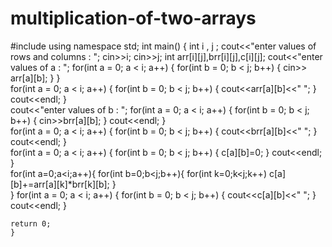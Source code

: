 # multiplication-of-two-arrays
#include<iostream>
using namespace std;
int main() 
{
  int i , j ;
  cout<<"enter values of rows and columns : ";
  cin>>i;
  cin>>j;
  int arr[i][j],brr[i][j],c[i][j];
  cout<<"enter values of a : ";
  for(int a = 0; a < i; a++)
  {
    for(int b = 0; b < j; b++)
    {
      cin>> arr[a][b];
    }
  }  
  for(int a = 0; a < i; a++)
  {
    for(int b = 0; b < j; b++)
    {
      cout<<arr[a][b]<<" ";
    }
    cout<<endl;
  }  
  cout<<"enter values of b : ";
  for(int a = 0; a < i; a++)
  {
    for(int b = 0; b < j; b++)
    {
      cin>>brr[a][b];
    }
    cout<<endl;
  }   
   for(int a = 0; a < i; a++)
  {
    for(int b = 0; b < j; b++)
    {
      cout<<brr[a][b]<<" ";
    }
    cout<<endl;
  }   
   for(int a = 0; a < i; a++)
  {
    for(int b = 0; b < j; b++)
    {
      c[a][b]=0;
    }
    cout<<endl;
  }   
  for(int a=0;a<i;a++){
    for(int b=0;b<j;b++){
      for(int k=0;k<j;k++)
       c[a][b]+=arr[a][k]*brr[k][b];
    }  
    }
    for(int a = 0; a < i; a++)
  {
    for(int b = 0; b < j; b++)
    {
      cout<<c[a][b]<<" ";
    }
    cout<<endl;
  }

    return 0;
    }

